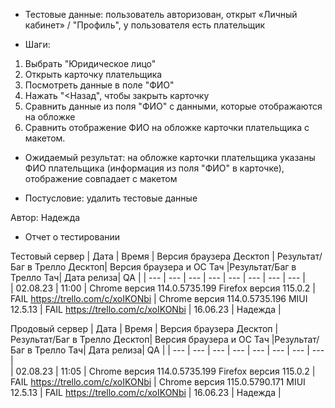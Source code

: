 * Тестовые данные: пользователь авторизован, открыт «Личный кабинет» / "Профиль", у пользователя есть плательщик

* Шаги:
1.	Выбрать "Юридическое лицо"
2.	Открыть карточку плательщика
3.	Посмотреть данные в поле "ФИО"
4.	Нажать "<Назад", чтобы закрыть карточку
5.	Сравнить данные из поля "ФИО" с данными, которые отображаются на обложке
6.	Сравнить отображение ФИО на обложке карточки плательщика с макетом.

* Ожидаемый результат: на обложке карточки плательщика указаны ФИО плательщика (информация из поля "ФИО" в карточке), отображение совпадает с макетом 

* Постусловие: удалить тестовые данные

Автор: Надежда

* Отчет о тестировании
  
Тестовый сервер
| Дата | Время | Версия браузера Десктоп | Результат/Баг в Трелло Десктоп|  Версия браузера и ОС Тач |Результат/Баг в Трелло Тач| Дата релиза| QA  |
| --- | --- | --- | --- |  --- | --- | --- | --- |   
| 02.08.23 | 11:00 | Chrome версия 114.0.5735.199 Firefox версия 115.0.2 | FAIL https://trello.com/c/xoIKONbi | Chrome версия 114.0.5735.196 MIUI 12.5.13 | FAIL https://trello.com/c/xoIKONbi | 16.06.23 | Надежда |  

Продовый сервер
| Дата | Время | Версия браузера Десктоп | Результат/Баг в Трелло Десктоп|  Версия браузера и ОС Тач |Результат/Баг в Трелло Тач| Дата релиза| QA |
| --- | --- | --- | --- |  --- | --- | --- | --- |   
| 02.08.23 | 11:05 | Chrome версия 114.0.5735.199 Firefox версия 115.0.2 | FAIL https://trello.com/c/xoIKONbi | Chrome версия 115.0.5790.171 MIUI 12.5.13 | FAIL https://trello.com/c/xoIKONbi | 16.06.23 | Надежда |  